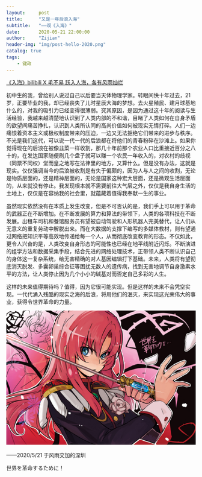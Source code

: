 ```yaml
---
layout:     post
title:      "又是一年后浪入海"
subtitle:	"——观《入海》"
date:       2020-05-21 22:00:00
author:     "Zijian"
header-img: "img/post-hello-2020.png"
catalog: true
tags:
    - 键政
---
```


[《入海》bilibili X 毛不易  跃入人海，各有风雨灿烂](https://www.bilibili.com/video/BV1tC4y1H7yz)

初中生的我，曾给别人说过自己以后要当天体物理学家。转眼间快十年过去，21岁，正要毕业的我，却已经丧失了儿时星辰大海的梦想。去火星殖民、建月球基地什么的，对我的吸引力已经变得很薄弱。究其原因，是因为通过这十年的阅读与生活经验，我越来越清楚地认识到了人类内部的不和谐，目睹了人类如何在自身矛盾的欲望间痛苦挣扎，认识到人类所认同的高尚价值如何被现实无情打碎。人们一边痛恨着资本主义或极权制度带来的压迫，一边又无法拒绝它们带来的进步与秩序。不光是我们这代，可以说一代一代的后浪都在将他们的青春粉碎在沙滩上。如果你觉得现在的后浪在被像韭菜一样收割，那几十年前那个农业人口比重接近百分之八十的，在发达国家随便刷几个盘子就可以赚一个农民一年收入的，对农村的歧视（同票不同权）堂而皇之地写在法律里的地方，又算什么。但是没有办法，这就是现实。仅仅强调当今的后浪被收割是有失于偏颇的，因为人与人之间的收割，无论是物质层面的，还是精神层面的，无论是国家这种宏大层面，还是微观生活层面的，从来就没有停止。我发现根本就不需要前往大气层之外，仅仅是我自身生活的土地上，仅仅是在容纳我的社会里，就蕴藏着值得我奉献一生的事业。


虽然现实依然没有在本质上发生改变，但是不可否认的是，我们手上可以用于革命的武器正在不断增加。在不断发展的算力和算法的带领下，人类的各项科技在不断发展。出租车司机和餐馆服务员有望被自动驾驶和人形机器人完美替代，让人们从无意义的重复劳动中解脱出来。而在大数据的支撑下编写的多媒体教材，则有望通过网络把知识平等高效地传递给每一个人，从而彻底改变教育的形态。不仅如此，更令人兴奋的是，人类改变自身形态的可能性也已经在地平线附近闪烁。不断演进的组学方法和数据采集手段，结合先进的网络处理技术，正带领人类不断认识自己的身体这一复杂系统，给无害精确的对人基因编辑打下基础。未来，人类将有望彻底消灭脱发、多囊卵巢综合征等困扰无数人的遗传病，找到无害地调节自身激素水平的方法，让人类停止因为几个小小的碱基对而否定自己多彩的人生。

这样的未来值得期待吗？值得，因为它很可能实现。但是这样的未来不会凭空实现。一代代涌入残酷的现实之海的后浪，将用他们的泯灭，来实现这光荣伟大的事业，获得令世界革命的力量。

![请赐予我世界革命的力量](\img\post_2020\请赐予我世界革命的力量.jpg)

——2020/5/21 于风雨交加的深圳 


世界を革命するために！